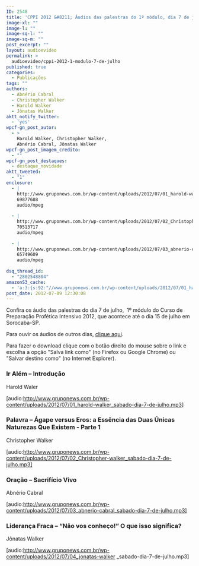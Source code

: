 ```yaml
---
ID: 2548
title: 'CPPI 2012 &#8211; Áudios das palestras do 1º módulo, dia 7 de julho'
image-xl: ""
image-l: ""
image-sq-l: ""
image-sq-m: ""
post_excerpt: ""
layout: audioevideo
permalink: >
  audioevideo/cppi-2012-1-modulo-7-de-julho
published: true
categories:
  - Publicações
tags: ""
authors:
  - Abnério Cabral
  - Christopher Walker
  - Harold Walker
  - Jônatas Walker
aktt_notify_twitter:
  - 'yes'
wpcf-gn_post_autor:
  - >
    Harold Walker, Christopher Walker,
    Abnério Cabral, Jônatas Walker
wpcf-gn_post_imagem_credito:
  - ""
wpcf-gn_post_destaques:
  - destaque_novidade
aktt_tweeted:
  - "1"
enclosure:
  - |
    http://www.gruponews.com.br/wp-content/uploads/2012/07/01_harold-walker_sabado-dia-7-de-julho.mp3
    69877688
    audio/mpeg
    
  - |
    http://www.gruponews.com.br/wp-content/uploads/2012/07/02_Christopher-walker_sabado-dia-7-de-julho.mp3
    70513717
    audio/mpeg
    
  - |
    http://www.gruponews.com.br/wp-content/uploads/2012/07/03_abnerio-cabral_sabado-dia-7-de-julho.mp3
    65749609
    audio/mpeg
    
dsq_thread_id:
  - "2802548804"
amazonS3_cache:
  - 'a:3:{s:92:"//www.gruponews.com.br/wp-content/uploads/2012/07/01_harold-walker_sabado-dia-7-de-julho.mp3";a:1:{s:9:"timestamp";i:1502201400;}s:97:"//www.gruponews.com.br/wp-content/uploads/2012/07/02_Christopher-walker_sabado-dia-7-de-julho.mp3";a:1:{s:9:"timestamp";i:1502201400;}s:93:"//www.gruponews.com.br/wp-content/uploads/2012/07/03_abnerio-cabral_sabado-dia-7-de-julho.mp3";a:1:{s:9:"timestamp";i:1502201400;}}'
post_date: 2012-07-09 12:30:08
---
```

Confira os áudio das palestras do dia 7 de julho,  1º módulo do Curso de Preparação Profética Intensivo 2012, que acontece até o dia 15 de julho em Sorocaba-SP.

Para ouvir os áudios de outros dias, <a href="http://www.gruponews.com.br/assuntos/publicacoes/audio/cppi2012">clique aqui</a>.

Para fazer o download clique com o botão direito do mouse sobre o link e escolha a opção "Salva link como" (no Firefox ou Google Chrome) ou "Salvar destino como" (no Internet Explorer).
<h3>Ir Além – Introdução</h3>
Harold Waler

[audio:http://www.gruponews.com.br/wp-content/uploads/2012/07/01_harold-walker_sabado-dia-7-de-julho.mp3]
<h3>Palavra – Ágape versus Eros: a Essência das Duas Únicas Naturezas Que Existem - Parte 1</h3>
Christopher Walker

[audio:http://www.gruponews.com.br/wp-content/uploads/2012/07/02_Christopher-walker_sabado-dia-7-de-julho.mp3]
<h3>Oração – Sacrifício Vivo</h3>
Abnério Cabral

[audio:http://www.gruponews.com.br/wp-content/uploads/2012/07/03_abnerio-cabral_sabado-dia-7-de-julho.mp3]
<h3>Liderança Fraca – “Não vos conheço!” O que isso significa?</h3>
Jônatas Walker

[audio:http://www.gruponews.com.br/wp-content/uploads/2012/07/04_jonatas-walker _sabado-dia-7-de-julho.mp3]